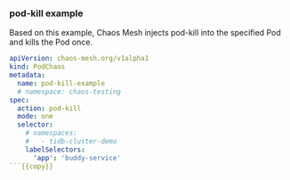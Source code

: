 ### pod-kill example
Based on this example, Chaos Mesh injects pod-kill into the specified Pod and kills the Pod once.

```yaml
apiVersion: chaos-mesh.org/v1alpha1
kind: PodChaos
metadata:
  name: pod-kill-example
  # namespace: chaos-testing
spec:
  action: pod-kill
  mode: one
  selector:
    # namespaces:
    #   - tidb-cluster-demo
    labelSelectors:
      'app': 'buddy-service'
```{{copy}}